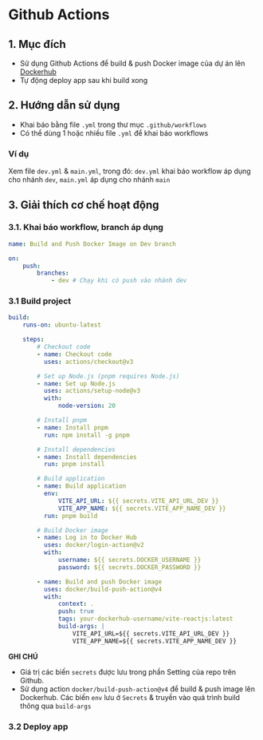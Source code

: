 # Github Actions

## 1. Mục đích

-   Sử dụng Github Actions để build & push Docker image của dự án lên [Dockerhub](https://hub.docker.com/)
-   Tự động deploy app sau khi build xong

## 2. Hướng dẫn sử dụng

-   Khai báo bằng file `.yml` trong thư mục `.github/workflows`
-   Có thể dùng 1 hoặc nhiều file `.yml` để khai báo workflows

### Ví dụ

Xem file `dev.yml` & `main.yml`, trong đó: `dev.yml` khai báo workflow áp dụng cho nhánh `dev`, `main.yml` áp dụng cho nhánh `main`

## 3. Giải thích cơ chế hoạt động

### 3.1. Khai báo workflow, branch áp dụng

```yml
name: Build and Push Docker Image on Dev branch

on:
    push:
        branches:
            - dev # Chạy khi có push vào nhánh dev
```

### 3.1 Build project

```yml
build:
    runs-on: ubuntu-latest

    steps:
        # Checkout code
        - name: Checkout code
          uses: actions/checkout@v3

        # Set up Node.js (pnpm requires Node.js)
        - name: Set up Node.js
          uses: actions/setup-node@v3
          with:
              node-version: 20

        # Install pnpm
        - name: Install pnpm
          run: npm install -g pnpm

        # Install dependencies
        - name: Install dependencies
          run: pnpm install

        # Build application
        - name: Build application
          env:
              VITE_API_URL: ${{ secrets.VITE_API_URL_DEV }}
              VITE_APP_NAME: ${{ secrets.VITE_APP_NAME_DEV }}
          run: pnpm build

        # Build Docker image
        - name: Log in to Docker Hub
          uses: docker/login-action@v2
          with:
              username: ${{ secrets.DOCKER_USERNAME }}
              password: ${{ secrets.DOCKER_PASSWORD }}

        - name: Build and push Docker image
          uses: docker/build-push-action@v4
          with:
              context: .
              push: true
              tags: your-dockerhub-username/vite-reactjs:latest
              build-args: |
                  VITE_API_URL=${{ secrets.VITE_API_URL_DEV }}
                  VITE_APP_NAME=${{ secrets.VITE_APP_NAME_DEV }}
```

**GHI CHÚ**

-   Giá trị các biến `secrets` được lưu trong phần Setting của repo trên Github.
-   Sử dụng action `docker/build-push-action@v4` để build & push image lên Dockerhub. Các biến `env` lưu ở `Secrets` & truyền vào quá trình build thông qua `build-args`

### 3.2 Deploy app
